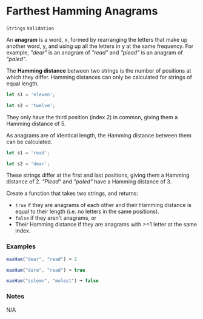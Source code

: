 # Farthest Hamming Anagrams

`Strings` `Validation`

An **anagram** is a word, x, formed by rearranging the letters that make up another word, y, and using up all the letters in y at the same frequency. For example, _"dear"_ is an anagram of _"read"_ and _"plead"_ is an anagram of _"paled"_.

The **Hamming distance** between two strings is the number of positions at which they differ. Hamming distances can only be calculated for strings of equal length.

```js
let s1 = 'eleven';

let s2 = 'twelve';
```

They only have the third position (index 2) in common, giving them a Hamming distance of 5.

As anagrams are of identical length, the Hamming distance between them can be calculated.

```js
let s1 = 'read';

let s2 = 'dear';
```

These strings differ at the first and last positions, giving them a Hamming distance of 2\. _"Plead"_ and _"paled"_ have a Hamming distance of 3.

Create a function that takes two strings, and returns:

- `true` if they are anagrams of each other and their Hamming distance is equal to their length (i.e. no letters in the same positions).
- `false` if they aren't anagrams, or
- Their Hamming distance if they are anagrams with >=1 letter at the same index.

### Examples

```js
maxHam("dear", "read") ➞ 2

maxHam("dare", "read") ➞ true

maxHam("solemn", "molest") ➞ false
```

### Notes

N/A
